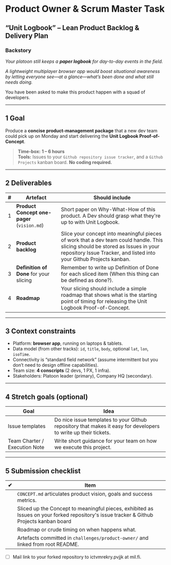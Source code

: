 # Product Owner & Scrum Master Task
## “Unit Logbook” – Lean Product Backlog & Delivery Plan


### Backstory
*Your platoon still keeps a **paper logbook** for day-to-day events in the field.*

*A lightweight multiplayer browser app would boost situational awareness by letting everyone see—at a glance—what’s been done and what still needs doing.*

You have been asked to make this product happen with  a squad of developers.

---

## 1 Goal  

Produce a **concise product-management package** that a new dev team could pick up on Monday and start delivering the **Unit Logbook Proof-of-Concept**.

> **Time-box:** **1 – 6 hours**  
> **Tools:** Issues to your `Github repository issue tracker`, and a `Github Projects` kanban board.
> **No coding required.**

---

## 2  Deliverables  

| # | Artefact | Should include |
|---|----------|--------------|
| 1 | **Product Concept one-pager** (`vision.md`) | Short paper on Why-What-How of this product. A Dev should grasp what they're up to with Unit Logbook. |
| 2 | **Product backlog**  | Slice your concept into meaningful pieces of work that a dev team could handle. This slicing should be stored as Issues in your repository Issue Tracker, and listed into your Github Projects kanban. 
| 3 | **Definition of Done** for your slicing | Remember to write up Definition of Done for each sliced item (When this thing can be defined as done?). |
| 4 | **Roadmap** | Your slicing should include a simple roadmap that shows what is the starting point of timing for releasing the Unit Logbook Proof-of-Concept.  |

---

## 3  Context constraints  

* Platform: **browser app**, running on laptops & tablets.  
* Data model (from other tracks): `id`, `title`, `body`, optional `lat`, `lon`, `isoTime`.  
* Connectivity is “standard field network” (assume intermittent but you don’t need to design offline capabilities).  
* Team size: **4 conscripts** (2 devs, 1 PX, 1 infra).  
* Stakeholders: Platoon leader (primary), Company HQ (secondary).

---

## 4  Stretch goals (optional)  

| Goal | Idea |
|----|------|
| Issue templates | Do nice issue templates to your Github repository that makes it easy for developers to write up their tickets. |
| Team Charter / Execution Note | Write short guidance for your team on how we execute this project. |


---

## 5  Submission checklist  

| ✔︎ | Item |
|----|------|
|   | `CONCEPT.md` articulates product vision, goals and success metrics. |
|   | Sliced up the Concept to meaningful pieces, exhibited as Issues on your forked repository's issue tracker & Github Projects kanban board |
|   | Roadmap or crude timing on when happens what. |
|   | Artefacts committed in `challenges/product-owner/` and linked from root README. |
- [ ] Mail link to your forked repository to ictvmrekry.pvjjk at mil.fi.   

